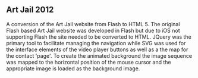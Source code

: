 ## Art Jail 2012

A conversion of the Art Jail website from Flash to HTML 5.
The original Flash based Art Jail website was developed in Flash but due to iOS not supporting Flash the site needed to be converted to HTML. JQuery was the primary tool to facilitate managing the navigation while SVG was used for the interface elements of the video player buttons as well as a the map for the contact 'page'. To create the animated background the image sequence was mapped to the horizontal position of the mouse cursor and the appropriate image is loaded as the background image.
